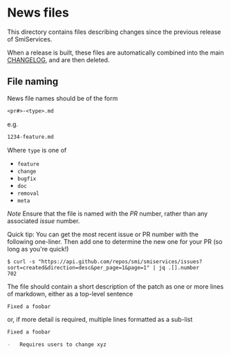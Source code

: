 # News files

This directory contains files describing changes since the previous release of SmiServices.

When a release is built, these files are automatically combined into the main [CHANGELOG](/CHANGELOG.md), and are then deleted.

## File naming

News file names should be of the form

```txt
<pr#>-<type>.md
```

e.g.

```txt
1234-feature.md
```

Where `type` is one of

-   `feature`
-   `change`
-   `bugfix`
-   `doc`
-   `removal`
-   `meta`

_Note_ Ensure that the file is named with the _PR_ number, rather than any associated _issue_ number.

Quick tip: You can get the most recent issue or PR number with the following one-liner. Then add one to determine the new one for your PR (so long as you're quick!)

```console
$ curl -s "https://api.github.com/repos/smi/smiservices/issues?sort=created&direction=desc&per_page=1&page=1" | jq .[].number
702
```

The file should contain a short description of the patch as one or more lines of markdown, either as a top-level sentence

```md
Fixed a foobar
```

or, if more detail is required, multiple lines formatted as a sub-list

```md
Fixed a foobar

-   Requires users to change xyz
```
